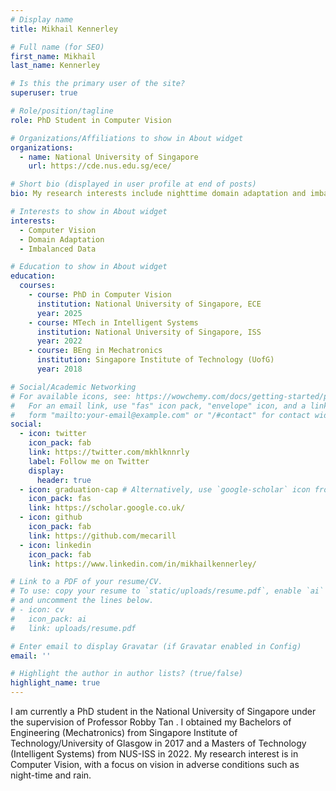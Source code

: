 ```yaml
---
# Display name
title: Mikhail Kennerley

# Full name (for SEO)
first_name: Mikhail
last_name: Kennerley

# Is this the primary user of the site?
superuser: true

# Role/position/tagline
role: PhD Student in Computer Vision

# Organizations/Affiliations to show in About widget
organizations:
  - name: National University of Singapore
    url: https://cde.nus.edu.sg/ece/

# Short bio (displayed in user profile at end of posts)
bio: My research interests include nighttime domain adaptation and imbalanced data for high-level vision tasks.

# Interests to show in About widget
interests:
  - Computer Vision
  - Domain Adaptation
  - Imbalanced Data

# Education to show in About widget
education:
  courses:
    - course: PhD in Computer Vision
      institution: National University of Singapore, ECE
      year: 2025
    - course: MTech in Intelligent Systems
      institution: National University of Singapore, ISS
      year: 2022
    - course: BEng in Mechatronics
      institution: Singapore Institute of Technology (UofG)
      year: 2018

# Social/Academic Networking
# For available icons, see: https://wowchemy.com/docs/getting-started/page-builder/#icons
#   For an email link, use "fas" icon pack, "envelope" icon, and a link in the
#   form "mailto:your-email@example.com" or "/#contact" for contact widget.
social:
  - icon: twitter
    icon_pack: fab
    link: https://twitter.com/mkhlknnrly
    label: Follow me on Twitter
    display:
      header: true
  - icon: graduation-cap # Alternatively, use `google-scholar` icon from `ai` icon pack
    icon_pack: fas
    link: https://scholar.google.co.uk/
  - icon: github
    icon_pack: fab
    link: https://github.com/mecarill
  - icon: linkedin
    icon_pack: fab
    link: https://www.linkedin.com/in/mikhailkennerley/

# Link to a PDF of your resume/CV.
# To use: copy your resume to `static/uploads/resume.pdf`, enable `ai` icons in `params.yaml`,
# and uncomment the lines below.
# - icon: cv
#   icon_pack: ai
#   link: uploads/resume.pdf

# Enter email to display Gravatar (if Gravatar enabled in Config)
email: ''

# Highlight the author in author lists? (true/false)
highlight_name: true
---
```


I am currently a PhD student in the National University of Singapore under the supervision of Professor Robby Tan . I obtained my Bachelors of Engineering (Mechatronics) from Singapore Institute of Technology/University of Glasgow in 2017 and a Masters of Technology (Intelligent Systems) from NUS-ISS in 2022. My research interest is in Computer Vision, with a focus on vision in adverse conditions such as night-time and rain.
